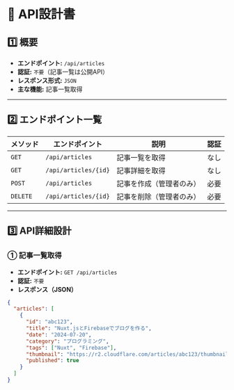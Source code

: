 # 🔗 API設計書

## 1️⃣ 概要
- **エンドポイント:** `/api/articles`
- **認証:** `不要`（記事一覧は公開API）
- **レスポンス形式:** `JSON`
- **主な機能:** 記事一覧取得

---

## 2️⃣ エンドポイント一覧

| メソッド | エンドポイント | 説明 | 認証 |
|----------|--------------|------|------|
| `GET`  | `/api/articles` | 記事一覧を取得 | なし |
| `GET`  | `/api/articles/{id}` | 記事詳細を取得 | なし |
| `POST` | `/api/articles` | 記事を作成（管理者のみ） | 必要 |
| `DELETE` | `/api/articles/{id}` | 記事を削除（管理者のみ） | 必要 |

---

## 3️⃣ API詳細設計

### **① 記事一覧取得**
- **エンドポイント:** `GET /api/articles`
- **認証:** `不要`
- **レスポンス（JSON）**
```json
{
  "articles": [
    {
      "id": "abc123",
      "title": "Nuxt.jsとFirebaseでブログを作る",
      "date": "2024-07-20",
      "category": "プログラミング",
      "tags": ["Nuxt", "Firebase"],
      "thumbnail": "https://r2.cloudflare.com/articles/abc123/thumbnail.jpg",
      "published": true
    }
  ]
}
